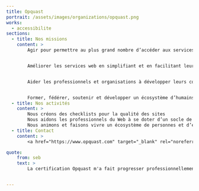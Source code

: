 ```yaml
---
title: Opquast
portrait: /assets/images/organizations/opquast.png
works:
  - accessibilite
sections:
  - title: Nos missions
    content: >
        Agir pour permettre au plus grand nombre d’accéder aux services web, quel que soit leur profil : âge, compétences, langues, aptitudes physiques ou mentales, culture, matériels utilisés et modalités de connexion.


        Améliorer les services web en simplifiant et en facilitant leur utilisation dans les sphères privées, publiques et professionnelles et leur développement en tant que vecteur de transformation sociale et environnementale des sociétés et des organisations.


        Aider les professionnels et organisations à développer leurs compétences et leur impact sur la qualité, l’accessibilité et la sobriété des sites Web et outils numériques.


        Former, fédérer, soutenir et développer un écosystème d’humains et d’organisations engagés dans l’amélioration du Web.
  - title: Nos activités
    content: >
        Nous créons des checklists pour la qualité des sites
        Nous aidons les professionnels du Web à se doter d’un socle de culture commune
        Nous animons et faisons vivre un écosystème de personnes et d’entités motivées pour améliorer le Web
  - title: Contact
    content: >
        <a href="https://www.opquast.com" target="_blank" rel="noreferrer">Site</a>

quote:
    from: seb
    text: >
        La certification Opquast m'a fait progresser professionnellement, je&nbsp;recommande fortement.


---
```


